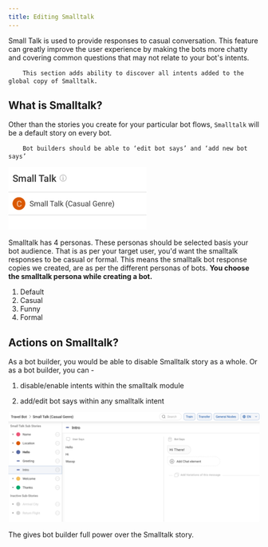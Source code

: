 ```yaml
---
title: Editing Smalltalk
---
```


Small Talk is used to provide responses to casual conversation. This feature can greatly improve the user experience by making the bots more chatty and covering common questions that may not relate to your bot's intents. 

        This section adds ability to discover all intents added to the global copy of Smalltalk.

## What is Smalltalk?

Other than the stories you create for your particular bot flows, `Smalltalk` will be a default story on every bot. 

        Bot builders should be able to ‘edit bot says’ and ‘add new bot says’

![Smalltalk Story](/assets/smalltalk-story.png)

Smalltalk has 4 personas. These personas should be selected basis your bot audience. That is as per your target user, you'd want the smalltalk responses to be casual or formal. This means the smalltalk bot response copies we created, are as per the different personas of bots. **You choose the smalltalk persona while creating a bot.** 

1. Default
2. Casual
3. Funny
4. Formal

## Actions on Smalltalk?

As a bot builder, you would be able to disable Smalltalk story as a whole. Or as a bot builder, you can - 

1. disable/enable intents within the smalltalk module

2. add/edit bot says within any smalltalk intent

![Smalltalk](/assets/smalltalk.png)

The gives bot builder full power over the Smalltalk story. 
